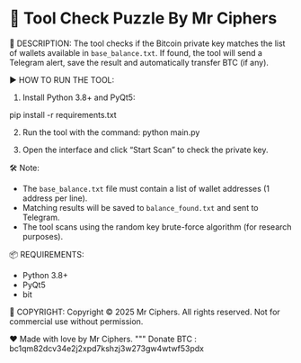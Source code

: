 
🧩 Tool Check Puzzle By Mr Ciphers
================================================

🔐 DESCRIPTION:
The tool checks if the Bitcoin private key matches the list of wallets available in `base_balance.txt`. If found, the tool will send a Telegram alert, save the result and automatically transfer BTC (if any).

▶️ HOW TO RUN THE TOOL:
1. Install Python 3.8+ and PyQt5:

pip install -r requirements.txt

2. Run the tool with the command:
python main.py

3. Open the interface and click “Start Scan” to check the private key.

🛠 Note:
- The `base_balance.txt` file must contain a list of wallet addresses (1 address per line).
- Matching results will be saved to `balance_found.txt` and sent to Telegram.
- The tool scans using the random key brute-force algorithm (for research purposes).

📦 REQUIREMENTS:
- Python 3.8+
- PyQt5
- bit

💼 COPYRIGHT:
Copyright © 2025 Mr Ciphers. All rights reserved.
Not for commercial use without permission.

❤️ Made with love by Mr Ciphers.
"""
Donate BTC  : bc1qm82dcv34e2j2xpd7kshzj3w273gw4wtwf53pdx
